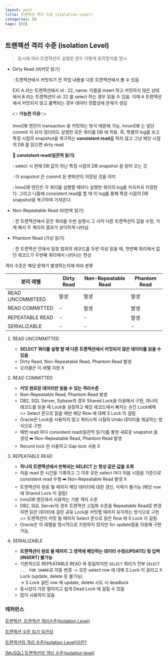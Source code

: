 ```yaml
---
layout: post
title: 트랜잭션 격리 수준 (isolation Level)
categories: DB
tags: [DB]
---
```


## 트랜잭션 격리 수준 (isolation Level)
> 동시에 여러 트랜잭션이 실행된 경우 어떻게 동작할지를 명시

- Dirty Read (비커밋 읽기)

  : 트랜잭션에서 커밋되기 전 작업 내용을 다른 트랜잭션에서 볼 수 있음 

  EX) A 라는 트랜잭션에서 id : 22, name: 이름을 insert 하고 커밋하지 않은 상태에서 B 라는 트랜잭션이 id: 22 를 select 하는 경우 읽을 수 있음. 이때 A 트랜잭션에서 커밋되지 않고 롤백되는 경우 데이터 정합성에 문제가 생김 

  👉 **가능한 이유**👈

  InnoDB 엔진이 transaction 을 커밋하는 방식 때문에 가능. InnonDB 는 일단 commit 이 되지 않더라도 실행한 모든 쿼리를 DB 에 적용. 즉, 특별히 log를 보고 특정 시점의 snapshot을 복구하는 **consistent read**를 하지 않고 그냥 해당 시점의 DB 를 읽으면 dirty read 

  🌟 **consistent read(일관적 읽기)**

  : select 시 현재 DB 값이 아닌 특정 시점의 DB snapshot 을 읽어 오는 것 

  : 이 snapshot 은 commit 된 변화만이 저장된 것을 의미 

  : InnoDB 엔진은 각 쿼리를 실행할 때마다 실행한 쿼리의 log를 차곡차곡 저장한다. 그리고 나중에 consistent read를 할 때 이 log를 통해 특정 시점의 DB snapshot을 복구하여 가져온다.

  
- Non-Repeatable Read (비반복 읽기)

  : 한 트랜잭션에서 같은 쿼리를 두번 실행시 그 사이 다른 트랜잭션이 값을 수정, 삭제 해서 두 쿼리의 결과가 상이하게 나타남 

- Phantom Read (가상 읽기)

  : 한 트랜잭션 안에서 일정 범위의 레코드를 두번 이상 읽을 때, 첫번째 쿼리에서 없던 레코드가 두번째 쿼리에서 나타나는 현상


격리 수준은 해당 문제가 발생하는지에 따라 분류

| 분리 레벨        | Dirty Read | Non-Repeatable Read | Phantom Read |
| ---------------- | ---------- | ------------------- | ------------ |
| READ UNCOMMITEED | 발생       | 발생                | 발생         |
| READ COMMITTED   | -          | 발생                | 발생         |
| REPEATABLE READ  | -          | -                   | 발생         |
| SERIALIZABLE     | -          | -                   | -            |

1. READ UNCOMMITTED
   - **SELECT 쿼리를 실행 할 때 다른 트랜잭션에서 커밋되지 않은 데이터를 읽을 수 있음**
   - Dirty Read, Non-Repeatable Read, Phantom Read 발생
   - 오라클은 이 레벨 지원 X

2. READ COMMITTED
   - **커밋 완료된 데이터만 읽을 수 있는 격리수준**
   - Non-Repeatable Read, Phantom Read 발생
   - DB2, SQL Server, Sybase의 경우 Shared Lock을 이용해서 구현, 하나의 레코드를 읽을 때 Lock을 설정하고 해당 레코드에서 빠지는 순간 Lock해제 => Select 문으로 읽을 때만 해당 Row 에 대해 S Lock 이 걸림 
   - Oracle은 Lock을 사용하지 않고 쿼리시작 시점의 Undo 데이터를 제공하는 방식으로 구현
   - 매번 read 마다 consistent read(일관적 읽기)를 통한 새로운 snapshot 을 생성
     ➡️ Non-Repeatable Read, Phantom Read 발생 
   - Record lock 만 사용하고 Gap lock 사용 X

3. REPEATABLE READ
   - **하나의 트랜잭션에서 반복되는 SELECT 는 항상 같은 값을 조회**
   - 처음 read 한 시간을 기록하고 그 이후 모든 select 마다 처음 시점을 기준으로 consistent read 수행 
     ➡️ Non-Repeatable Read 발생 X 
   - 트랜잭션이 완료 될 때까지 해당 데이터에 대한 갱신, 삭제가 불가능 (해당 row 에 Shared Lock 이 걸림)
   - InnoDB 엔진에서 사용하는 기본 격리 수준
   - DB2, SQL Server의 경우 트랜잭션 고립화 수준을 Repeatable Read로 변경하면 읽은 데이터에 걸린 공유 Lock을 커밋할 때까지 유지하는 방식으로 구현 => 트랜잭션이 커밋 될 때까지 Select 문으로 읽은 Row 에 S Lock 이 걸림
   - Oracle은 이 레벨을 명시적으로 지원하지 않지만 for update절을 이용해 구현 가능,

4. SERIALIZABLE
   - **트랜잭션이 완료 될 때까지 그 영역에 해당하는 데이터 수정(UPDATE) 및 입력(INSERT) 불가능** 
   - 기본적으로 REPEATABLE READ 와 동일하지만 `SELECT` 쿼리가 전부 `SELECT ... FOR SHARE`로 자동 변경
     -> 모든 select row 에 대해 S Lock 이 걸리고 X Lock (update, delete 등 불가능)<br>
     -> S Lock 걸린 row 에 update, delete 시도 시 deadlock
   - 동시성이 가장 떨어지고 쉽게 Dead Lock 에 걸릴 수 있음
   - 많이 사용하지 않음 

### 레퍼런스

[트랜잭션, 트랜잭션 격리수준(Isolation Level)](https://feco.tistory.com/45)

[트랜잭션 수준 읽기 일관성](http://wiki.gurubee.net/pages/viewpage.action?pageId=3900389)

[트랜잭션의 격리 수준(isolation Level)이란?](https://nesoy.github.io/articles/2019-05/Database-Transaction-isolation)

[[MySQL] 트랜잭션의 격리 수준(isolation level)](https://deveric.tistory.com/85)

